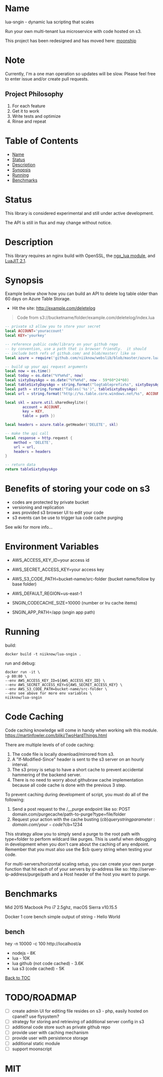 Name
====

lua-sngin - dynamic lua scripting that scales

Run your own multi-tenant lua microservice with code hosted on s3.

This project has been redesigned and has moved here: [moonship](https://github.com/niiknow/moonship)

Note
====

Currently, I'm a one man operation so updates will be slow.  Please feel free to enter issue and/or create pull requests.  

## Project Philosophy
1. For each feature
2. Get it to work
3. Write tests and optimize
4. Rinse and repeat

Table of Contents
=================

* [Name](#name)
* [Status](#status)
* [Description](#description)
* [Synopsis](#synopsis)
* [Running](#running)
* [Benchmarks](#benchmarks)

Status
======

This library is considered experimental and still under active development.

The API is still in flux and may change without notice.

Description
===========

This library requires an nginx build with OpenSSL,
the [ngx_lua module](http://wiki.nginx.org/HttpLuaModule), and [LuaJIT 2.1](http://luajit.org/luajit.html).

Synopsis
========
Example below show how you can build an API to delete log table older than 60 days on Azure Table Storage.

* Hit the site: http://example.com/deletelog
> Code from s3://bucketname/folder/example.com/deletelog/index.lua
```lua
-- private s3 allow you to store your secret
local ACCOUNT='youraccount'
local KEY='yourkey'

-- reference public code/library on your github repo
-- by convention, use a path that is browser friendly.  it should
-- include both refs of github.com/ and blob/master/ like so
local azure = require('github.com/niiknow/webslib/blob/master/azure.lua')

-- build up your api request arguments
local now = os.time()
local today = os.date("%Y%m%d", now)
local sixtyDaysAgo = os.date("%Y%m%d", now - 59*60*24*60)
local tableSixtyDaysAgo = string.format("logtableprefix%s", sixtyDaysAgo)
local path = string.format("Tables('%s')", tableSixtyDaysAgo)
local url = string.format("http://%s.table.core.windows.net/%s", ACCOUNT, path)

local skl = azure.util.sharedkeylite({
        account = ACCOUNT, 
        key = KEY, 
        table = path })

local headers = azure.table.getHeader('DELETE', skl)

-- make the api call
local response = http.request {
    method = 'DELETE',
    url = url,
    headers = headers
}

-- return data
return tableSixtyDaysAgo
```

# Benefits of storing your code on s3
* codes are protected by private bucket
* versioning and replication
* aws provided s3 browser UI to edit your code
* s3 events can be use to trigger lua code cache purging

See wiki for more info...

Environment Variables
=====================
* AWS_ACCESS_KEY_ID=your access id
* AWS_SECRET_ACCESS_KEY=your access key
* AWS_S3_CODE_PATH=bucket-name/src-folder (bucket name/follow by base folder)

* AWS_DEFAULT_REGION=us-east-1
* SNGIN_CODECACHE_SIZE=10000 (number or lru cache items)
* SNGIN_APP_PATH=/app (sngin app path)

Running
=======

build:
```
docker build -t niiknow/lua-sngin .
```

run and debug:
```
docker run -it \
-p 80:80 \
--env AWS_ACCESS_KEY_ID=${AWS_ACCESS_KEY_ID} \
--env AWS_SECRET_ACCESS_KEY=${AWS_SECRET_ACCESS_KEY} \
--env AWS_S3_CODE_PATH=bucket-name/src-folder \
--env see above for more env variables \
niiknow/lua-sngin
```

Code Caching
============
Code caching knowledge will come in handy when working wih this module.  https://martinfowler.com/bliki/TwoHardThings.html

There are multiple levels of of code caching:
1. The code file is locally download/mirrored from s3.
2. A "If-Modified-Since" header is sent to the s3 server on an hourly interval.
3. The s3 proxy is setup to have a short cache to prevent accidental hammering of the backend server.
4. There is no need to worry about githubraw cache implementation because all code cache is done with the previous 3 step.

To prevent caching during development of script, you must do all of the following:
1. Send a post request to the /__purge endpoint like so: POST domain.com/purgecache/path-to-purge?type=file/folder
2. Request your action with the cache busting ($cb) query string parameter: domain.com/your-code?$cb=1234

This strategy allow you to simply send a purge to the root path with type=folder to perform wildcard like purges.  This is useful when debugging in development when you don't care about the caching of any endpoint.  Remember that you must also use the $cb query string when testing your code.

For multi-servers/horizontal scaling setup, you can create your own purge function that hit each of of your servers by ip-address like so: http://server-ip-address/purge/path and a Host header of the host you want to purge.  

Benchmarks
==========
Mid 2015 Macbook Pro i7 2.5ghz, macOS Sierra v10.15.5

Docker 1 core bench simple output of string - Hello World

## bench
hey -n 10000 -c 100 http://localhost/a

* nodejs - 8K
* lua - 10K
* lua github (not code cached) - 3.6K
* lua s3 (code cached) - 5K 

[Back to TOC](#table-of-contents)

TODO/ROADMAP
============
- [ ] create admin UI for editing file resides on s3 - php, easily hosted on cpanel?  use flysystem?
- [ ] strategy for storing and retrieving of additional server config in s3
- [ ] additional code store such as private github repo
- [ ] provide user with caching mechanism
- [ ] provide user with persistence storage
- [ ] additional static module
- [ ] support moonscript

# MIT
